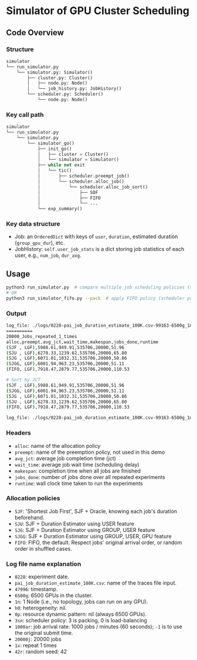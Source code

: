 # Simulator of GPU Cluster Scheduling

## Code Overview

### Structure

```python
simulator
└── run_simulator.py
    └── simulator.py: Simulator()
        ├── cluster.py: Cluster()
        │   ├── node.py: Node()
        │   └── job_history.py: JobHistory()
        └── scheduler.py: Scheduler()
            └── node.py: Node()
```

### Key call path

```python
simulator
└── run_simulator.py
    └── simulator.py
        └── simulator_go()
            ├── init_go()
            │   ├── cluster = Cluster()
            │   └── simulator = Simulator()
            ├── while not exit
            │   └── tic()
            │       ├── scheduler.preempt_job()
            │       └── scheduler.alloc_job()
            │           └── scheduler.alloc_job_sort()
            │               ├── SDF
            │               ├── FIFO
            │               └── ...
            └── exp_summary()
```

### Key data structure

- Job: an `OrderedDict` with keys of `user`, `duration`, estimated duration (`group_gpu_dur`), etc.
- JobHistory: `self.user_job_stats` is a dict storing job statistics of each user, e.g., `num_job`, `dur_avg`.

## Usage

```bash
python3 run_simulator.py  # compare multiple job scheduling policies (scheduler prefers load-balancing among nodes)
# OR 
python3 run_simulator_fifo.py --pack  # apply FIFO policy (scheduler prefers packing)
```

### Output

```bash
log_file: ./logs/0228-pai_job_duration_estimate_100K.csv-99163-6500g_1n_h0_0p_3sn_0gt-1000ar-20000j-1x-42r.log
==========
20000_Jobs_repeated_1_times
alloc,preempt,avg_jct,wait_time,makespan,jobs_done,runtime
(SJF , LGF),5988.61,949.91,535706,20000,51.96
(SJU , LGF),6278.33,1239.62,535706,20000,65.80
(SJG , LGF),6071.01,1032.31,535706,20000,50.86
(SJGG, LGF),6001.94,963.23,535706,20000,51.11
(FIFO, LGF),7918.47,2879.77,535706,20000,110.53

# Sort by JCT
(SJF , LGF),5988.61,949.91,535706,20000,51.96
(SJGG, LGF),6001.94,963.23,535706,20000,51.11
(SJG , LGF),6071.01,1032.31,535706,20000,50.86
(SJU , LGF),6278.33,1239.62,535706,20000,65.80
(FIFO, LGF),7918.47,2879.77,535706,20000,110.53

log_file: ./logs/0228-pai_job_duration_estimate_100K.csv-99163-6500g_1n_h0_0p_3sn_0gt-1000ar-20000j-1x-42r.log
```

### Headers

- `alloc`: name of the allocation policy
- `preempt`: name of the preemption policy, not used in this demo
- `avg_jct`: average job completion time (jct)
- `wait_time`: average job wait time (scheduling delay)
- `makespan`: completion time when all jobs are finished
- `jobs_done`: number of jobs done over all repeated experiments
- `runtime`: wall clock time taken to run the experiments

### Allocation policies

- `SJF`: 'Shortest Job First', SJF + Oracle, knowing each job's duration beforehand.
- `SJU`: SJF + Duration Estimator using USER feature
- `SJG`: SJF + Duration Estimator using GROUP, USER feature
- `SJGG`: SJF + Duration Estimator using GROUP, USER, GPU feature
- `FIFO`: FIFO, the default. Respect jobs' original arrival order, or random order in shuffled cases.

### Log file name explanation

- `0228`: experiment date.
- `pai_job_duration_estimate_100K.csv`: name of the traces file input.
- `47996`: timestamp.
- `6500g`: 6500 GPUs in the cluster.
- `1n`: 1 Node (i.e., no topology, jobs can run on any GPU).
- `h0`: heterogeneity: nil.
- `0p`: resource dynamic pattern: nil (always 6500 GPUs).
- `3sn`: scheduler policy: 3 is packing, 0 is load-balancing
- `1000ar`: job arrival rate: 1000 jobs / minutes (60 seconds); `-1` is to use the original submit time. 
- `20000j`: 20000 jobs
- `1x`: repeat 1 times
- `42r`: random seed: 42
